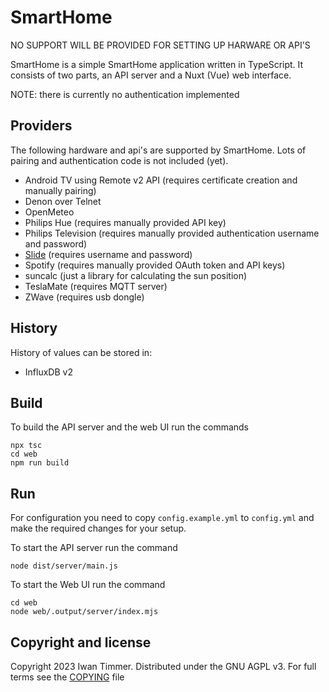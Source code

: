 # SmartHome

NO SUPPORT WILL BE PROVIDED FOR SETTING UP HARWARE OR API'S

SmartHome is a simple SmartHome application written in TypeScript.
It consists of two parts, an API server and a Nuxt (Vue) web interface.

NOTE: there is currently no authentication implemented

## Providers
The following hardware and api's are supported by SmartHome.
Lots of pairing and authentication code is not included (yet).

- Android TV using Remote v2 API (requires certificate creation and manually pairing)
- Denon over Telnet
- OpenMeteo
- Philips Hue (requires manually provided API key)
- Philips Television (requires manually provided authentication username and password)
- [Slide][slide] (requires username and password)
- Spotify (requires manually provided OAuth token and API keys)
- suncalc (just a library for calculating the sun position)
- TeslaMate (requires MQTT server)
- ZWave (requires usb dongle)

[slide]: https://slide.store

## History
History of values can be stored in:

- InfluxDB v2

## Build
To build the API server and the web UI run the commands
```
npx tsc
cd web
npm run build
```

## Run
For configuration you need to copy `config.example.yml` to `config.yml` and make the required changes for your setup.

To start the API server run the command
```
node dist/server/main.js
```

To start the Web UI run the command
```
cd web
node web/.output/server/index.mjs
```

## Copyright and license
Copyright 2023 Iwan Timmer.
Distributed under the GNU AGPL v3.
For full terms see the [COPYING](COPYING) file